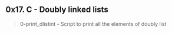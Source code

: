 ## 0x17. C - Doubly linked lists
> 0-print_dlistint - Script to print all the elements of doubly list
> 
